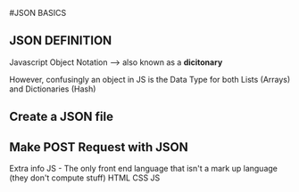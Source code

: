 #JSON BASICS 
## JSON DEFINITION 
Javascript Object Notation 
--> also known as a **dicitonary**

However, confusingly an object in JS is the Data Type
for both Lists (Arrays) and Dictionaries (Hash)

## Create a JSON file
## Make POST Request with JSON

Extra info
JS - The only front end language that isn't a 
mark up language (they don't compute stuff)
HTML CSS JS
